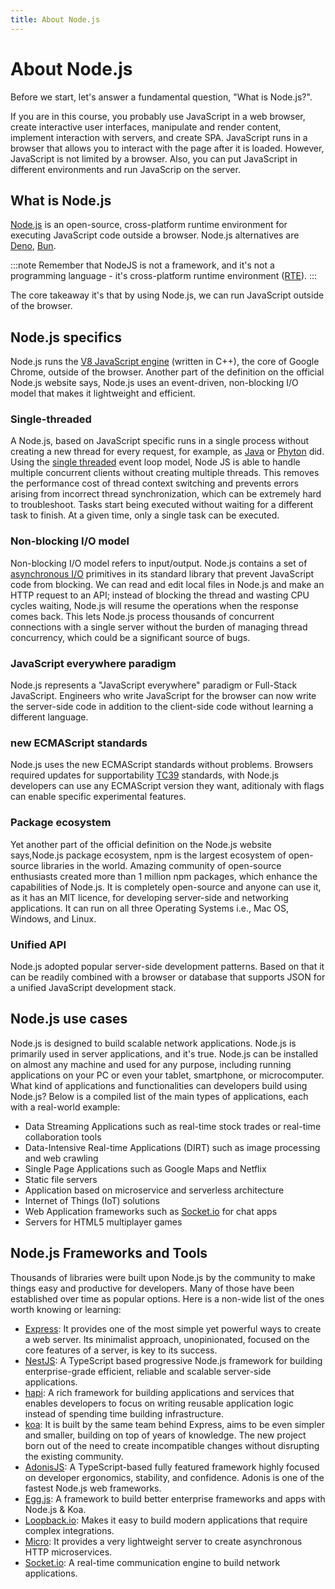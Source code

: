 ```yaml
---
title: About Node.js
---
```


# About Node.js

Before we start, let's answer a fundamental question, "What is Node.js?".

If you are in this course, you probably use JavaScript in a web browser, create interactive user interfaces, manipulate and render content, implement interaction with servers, and create SPA. 
JavaScript runs in a browser that allows you to interact with the page after it is loaded. However, JavaScript is not limited by a browser. 
Also, you can put JavaScript in different environments and run JavaScrip on the server. 

## What is Node.js

[Node.js](https://nodejs.org/en/) is an open-source, cross-platform runtime environment for executing JavaScript code outside a browser.
Node.js alternatives are [Deno](https://deno.land/), [Bun](https://bun.sh/).

:::note
Remember that NodeJS is not a framework, and it's not a programming language - it's cross-platform runtime environment ([RTE](https://en.wikipedia.org/wiki/Runtime_system)). 
:::

The core takeaway it's that by using Node.js, we can run JavaScript outside of the browser.

## Node.js specifics
Node.js runs the [V8 JavaScript engine](3_engine.md) (written in C++), the core of Google Chrome, outside of the browser.
Another part of the definition on the official Node.js website says, Node.js uses an event-driven, non-blocking I/O model that makes it lightweight and efficient.

### Single-threaded
A Node.js, based on JavaScript specific runs in a single process without creating a new thread for every request, for example, as [Java](https://www.java.com/en/download/help/whatis_java.html) or [Phyton](https://www.python.org/) did.
Using the [single threaded](https://en.wikipedia.org/wiki/Thread_(computing)) event loop model, Node JS is able to handle multiple concurrent clients without creating multiple threads. This removes the performance cost of thread context switching and prevents errors arising from incorrect thread synchronization, which can be extremely hard to troubleshoot.
Tasks start being executed without waiting for a different task to finish. At a given time, only a single task can be executed.

### Non-blocking I/O model
Non-blocking I/O model refers to input/output. Node.js contains a set of [asynchronous I/O](https://en.wikipedia.org/wiki/Asynchronous_I/O) primitives in its standard library that prevent JavaScript code from blocking. We can read and edit local files in Node.js and make an HTTP request to an API; instead of blocking the thread and wasting CPU cycles waiting, Node.js will resume the operations when the response comes back.
This lets Node.js process thousands of concurrent connections with a single server without the burden of managing thread concurrency, which could be a significant source of bugs.

### JavaScript everywhere paradigm
Node.js represents a "JavaScript everywhere" paradigm or Full-Stack JavaScript. Engineers who write JavaScript for the browser can now write the server-side code in addition to the client-side code without learning a different language.

### new ECMAScript standards
Node.js uses the new ECMAScript standards without problems. Browsers required updates for supportability [TC39](https://tc39.es/) standards, with Node.js developers can use any ECMAScript version they want, aditionaly with flags can enable specific experimental features.

### Package ecosystem
Yet another part of the official definition on the Node.js website says,Node.js package ecosystem, npm is the largest ecosystem of open-source libraries in the world.
Amazing community of open-source enthusiasts created more than 1 million npm packages, which enhance the capabilities of Node.js.
It is completely open-source and anyone can use it, as it has an MIT licence, for developing server-side and networking applications. 
It can run on all three Operating Systems i.e., Mac OS, Windows, and Linux.

### Unified API
Node.js adopted popular server-side development patterns.
Based on that it can be readily combined with a browser or database that supports JSON for a unified JavaScript development stack.


## Node.js use cases
Node.js is designed to build scalable network applications. Node.js is primarily used in server applications, and it's true. 
Node.js can be installed on almost any machine and used for any purpose, including running applications on your PC or even your tablet, smartphone, or microcomputer.
What kind of applications and functionalities can developers build using Node.js? Below is a compiled list of the main types of applications, each with a real-world example:

- Data Streaming Applications such as real-time stock trades or real-time collaboration tools
- Data-Intensive Real-time Applications (DIRT) such as image processing and web crawling
- Single Page Applications such as Google Maps and Netflix
- Static file servers 
- Application based on microservice and serverless architecture
- Internet of Things (IoT) solutions
- Web Application frameworks such as [Socket.io](https://socket.io/) for chat apps
- Servers for HTML5 multiplayer games


## Node.js Frameworks and Tools
Thousands of libraries were built upon Node.js by the community to make things easy and productive for developers.
Many of those have been established over time as popular options. Here is a non-wide list of the ones worth knowing or learning:

- [Express](https://expressjs.com/): It provides one of the most simple yet powerful ways to create a web server. Its minimalist approach, unopinionated, focused on the core features of a server, is key to its success.
- [NestJS](https://nestjs.com/): A TypeScript based progressive Node.js framework for building enterprise-grade efficient, reliable and scalable server-side applications.
- [hapi](https://hapi.dev/): A rich framework for building applications and services that enables developers to focus on writing reusable application logic instead of spending time building infrastructure.
- [koa](https://koajs.com/): It is built by the same team behind Express, aims to be even simpler and smaller, building on top of years of knowledge. The new project born out of the need to create incompatible changes without disrupting the existing community.
- [AdonisJS](https://adonisjs.com/): A TypeScript-based fully featured framework highly focused on developer ergonomics, stability, and confidence. Adonis is one of the fastest Node.js web frameworks.
- [Egg.js](https://www.eggjs.org/): A framework to build better enterprise frameworks and apps with Node.js & Koa.
- [Loopback.io](https://loopback.io/): Makes it easy to build modern applications that require complex integrations.
- [Micro](https://github.com/vercel/micro): It provides a very lightweight server to create asynchronous HTTP microservices.
- [Socket.io](https://socket.io/): A real-time communication engine to build network applications.

